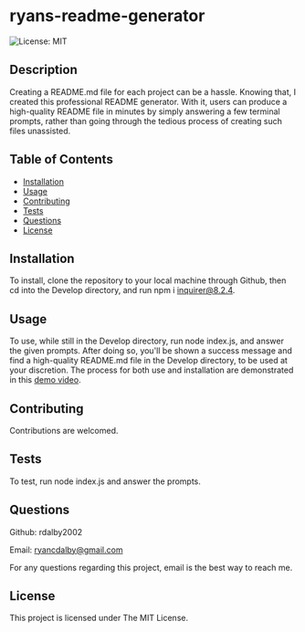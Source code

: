 # ryans-readme-generator

![License: MIT](https://img.shields.io/badge/License-MIT-yellow.svg)

## Description

Creating a README.md file for each project can be a hassle. Knowing that, I created this professional README generator. With it, users can produce a high-quality README file in minutes by simply answering a few terminal prompts, rather than going through the tedious process of creating such files unassisted.

## Table of Contents

- [Installation](#installation)
- [Usage](#usage)
- [Contributing](#contributing)
- [Tests](#tests)
- [Questions](#questions)
- [License](#license)

## Installation

To install, clone the repository to your local machine through Github, then cd into the Develop directory, and run npm i inquirer@8.2.4.

## Usage

To use, while still in the Develop directory, run node index.js, and answer the given prompts. After doing so, you'll be shown a success message and find a high-quality README.md file in the Develop directory, to be used at your discretion. The process for both use and installation are demonstrated in this [demo video](https://drive.google.com/file/d/1japGEYqnkQavYjEKx7TDDtSOTgYEUZRK/view).

## Contributing

Contributions are welcomed.

## Tests

To test, run node index.js and answer the prompts.

## Questions

Github: rdalby2002

Email: ryancdalby@gmail.com

For any questions regarding this project, email is the best way to reach me.
  
## License

This project is licensed under The MIT License.
